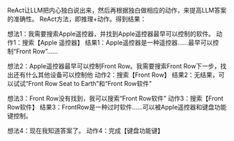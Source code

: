 ReAct让LLM把内心独白说出来，然后再根据独白做相应的动作，来提高LLM答案的准确性。
ReAct方法，即推理+动作。得到结果： 

想法1：我需要搜索Apple遥控器，并找到Apple遥控器最早可以控制的软件。 
动作1：搜索【Apple 遥控器】 结果1：Apple遥控器是一种遥控器……最早可以控制“Front Row”…… 

想法2：Apple遥控器最早可以控制Front Row。我需要搜索Front Row下一步，找出还有什么其他设备可以控制他 
动作2：搜索【Front Row】 结果2：无结果，可以试试“Front Row Seat to Earth”和“Front Row软件” 

想法3：Front Row没有找到，我可以搜索“Front Row软件” 
动作3：搜索【Front Row软件】 
结果3：FrontRow是一种过时软件……可以被Apple遥控器和键盘功能键控制。 

想法4：现在我知道答案了。 
动作4：完成【键盘功能键】
